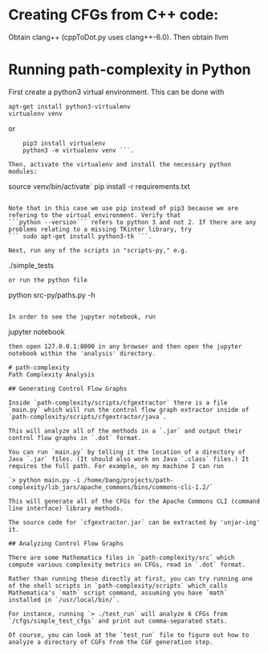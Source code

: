 # Creating CFGs from C++ code: 

Obtain clang++ (cppToDot.py uses clang++-6.0).
Then obtain llvm

# Running path-complexity in Python

First create a python3 virtual environment. This can be done with 

```
apt-get install python3-virtualenv
virtualenv venv 
```
or
``` sudo apt-get install python3-pip
    pip3 install virtualenv 
    python3 -m virtualenv venv ```.

Then, activate the virtualenv and install the necessary python modules:

```
source venv/bin/activate`
pip install -r requirements.txt 
```

Note that in this case we use pip instead of pip3 because we are refering to the virtual environment. Verify that 
```python --version``` refers to python 3 and not 2. If there are any problems relating to a missing TKinter library, try
``` sudo apt-get install python3-tk ```.

Next, run any of the scripts in "scripts-py," e.g. 
```
./simple_tests
```
or run the python file 
``` 
python src-py/paths.py -h
```

In order to see the jupyter notebook, run 

```
jupyter notebook 
```
then open 127.0.0.1:8000 in any browser and then open the jupyter notebook within the 'analysis' directory. 

# path-complexity
Path Complexity Analysis 

## Generating Control Flow Graphs

Inside `path-complexity/scripts/cfgextractor` there is a file `main.py` which will run the control flow graph extractor inside of `path-complexity/scripts/cfgextractor/java`.

This will analyze all of the methods in a `.jar` and output their control flow graphs in `.dot` format.

You can run `main.py` by telling it the location of a directory of Java `.jar` files. (It should also work on Java `.class` files.) It requires the full path. For example, on my machine I can run

`> python main.py -i /home/bang/projects/path-complexity/lib_jars/apache_commons/bins/commons-cli-1.2/`

This will generate all of the CFGs for the Apache Commons CLI (command line interface) library methods. 

The source code for `cfgextractor.jar` can be extracted by 'unjar-ing' it. 

## Analyzing Control Flow Graphs

There are some Mathematica files in `path-complexity/src` which compute various complexity metrics on CFGs, read in `.dot` format. 

Rather than running these directly at first, you can try running one of the shell scripts in `path-complexity/scripts` which calls Mathematica's `math` script command, assuming you have `math` installed in `/usr/local/bin/`.

For instance, running `> ./test_run` will analyze 6 CFGs from `/cfgs/simple_test_cfgs` and print out comma-separated stats.

Of course, you can look at the `test_run` file to figure out how to analyze a directory of CGFs from the CGF generation step. 

